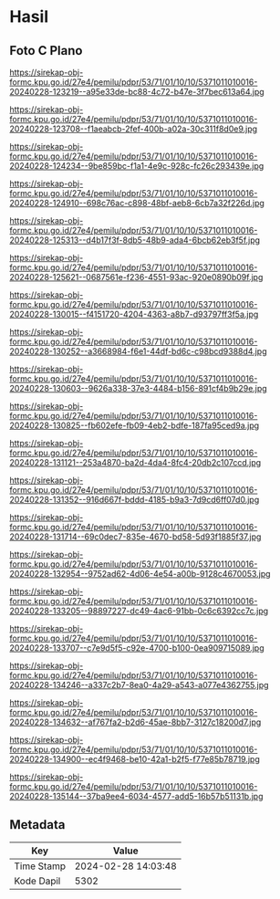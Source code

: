 # Hasil

## Foto C Plano

https://sirekap-obj-formc.kpu.go.id/27e4/pemilu/pdpr/53/71/01/10/10/5371011010016-20240228-123219--a95e33de-bc88-4c72-b47e-3f7bec613a64.jpg

https://sirekap-obj-formc.kpu.go.id/27e4/pemilu/pdpr/53/71/01/10/10/5371011010016-20240228-123708--f1aeabcb-2fef-400b-a02a-30c311f8d0e9.jpg

https://sirekap-obj-formc.kpu.go.id/27e4/pemilu/pdpr/53/71/01/10/10/5371011010016-20240228-124234--9be859bc-f1a1-4e9c-928c-fc26c293439e.jpg

https://sirekap-obj-formc.kpu.go.id/27e4/pemilu/pdpr/53/71/01/10/10/5371011010016-20240228-124910--698c76ac-c898-48bf-aeb8-6cb7a32f226d.jpg

https://sirekap-obj-formc.kpu.go.id/27e4/pemilu/pdpr/53/71/01/10/10/5371011010016-20240228-125313--d4b17f3f-8db5-48b9-ada4-6bcb62eb3f5f.jpg

https://sirekap-obj-formc.kpu.go.id/27e4/pemilu/pdpr/53/71/01/10/10/5371011010016-20240228-125621--0687561e-f236-4551-93ac-920e0890b09f.jpg

https://sirekap-obj-formc.kpu.go.id/27e4/pemilu/pdpr/53/71/01/10/10/5371011010016-20240228-130015--f4151720-4204-4363-a8b7-d93797ff3f5a.jpg

https://sirekap-obj-formc.kpu.go.id/27e4/pemilu/pdpr/53/71/01/10/10/5371011010016-20240228-130252--a3668984-f6e1-44df-bd6c-c98bcd9388d4.jpg

https://sirekap-obj-formc.kpu.go.id/27e4/pemilu/pdpr/53/71/01/10/10/5371011010016-20240228-130603--9626a338-37e3-4484-b156-891cf4b9b29e.jpg

https://sirekap-obj-formc.kpu.go.id/27e4/pemilu/pdpr/53/71/01/10/10/5371011010016-20240228-130825--fb602efe-fb09-4eb2-bdfe-187fa95ced9a.jpg

https://sirekap-obj-formc.kpu.go.id/27e4/pemilu/pdpr/53/71/01/10/10/5371011010016-20240228-131121--253a4870-ba2d-4da4-8fc4-20db2c107ccd.jpg

https://sirekap-obj-formc.kpu.go.id/27e4/pemilu/pdpr/53/71/01/10/10/5371011010016-20240228-131352--916d667f-bddd-4185-b9a3-7d9cd6ff07d0.jpg

https://sirekap-obj-formc.kpu.go.id/27e4/pemilu/pdpr/53/71/01/10/10/5371011010016-20240228-131714--69c0dec7-835e-4670-bd58-5d93f1885f37.jpg

https://sirekap-obj-formc.kpu.go.id/27e4/pemilu/pdpr/53/71/01/10/10/5371011010016-20240228-132954--9752ad62-4d06-4e54-a00b-9128c4670053.jpg

https://sirekap-obj-formc.kpu.go.id/27e4/pemilu/pdpr/53/71/01/10/10/5371011010016-20240228-133205--98897227-dc49-4ac6-91bb-0c6c6392cc7c.jpg

https://sirekap-obj-formc.kpu.go.id/27e4/pemilu/pdpr/53/71/01/10/10/5371011010016-20240228-133707--c7e9d5f5-c92e-4700-b100-0ea909715089.jpg

https://sirekap-obj-formc.kpu.go.id/27e4/pemilu/pdpr/53/71/01/10/10/5371011010016-20240228-134246--a337c2b7-8ea0-4a29-a543-a077e4362755.jpg

https://sirekap-obj-formc.kpu.go.id/27e4/pemilu/pdpr/53/71/01/10/10/5371011010016-20240228-134632--af767fa2-b2d6-45ae-8bb7-3127c18200d7.jpg

https://sirekap-obj-formc.kpu.go.id/27e4/pemilu/pdpr/53/71/01/10/10/5371011010016-20240228-134900--ec4f9468-be10-42a1-b2f5-f77e85b78719.jpg

https://sirekap-obj-formc.kpu.go.id/27e4/pemilu/pdpr/53/71/01/10/10/5371011010016-20240228-135144--37ba9ee4-6034-4577-add5-16b57b51131b.jpg


## Metadata

| Key        | Value               |
| ---------- | ------------------- |
| Time Stamp | 2024-02-28 14:03:48 |
| Kode Dapil | 5302                |



